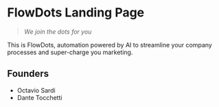 # FlowDots Landing Page

> *We join the dots for you*

This is FlowDots, automation powered by AI to streamline your company processes and super-charge you marketing.

## Founders
- Octavio Sardi
- Dante Tocchetti
